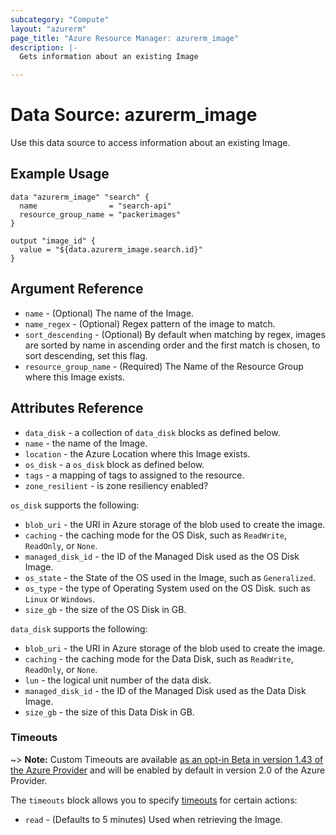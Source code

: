 ```yaml
---
subcategory: "Compute"
layout: "azurerm"
page_title: "Azure Resource Manager: azurerm_image"
description: |-
  Gets information about an existing Image

---
```


# Data Source: azurerm_image

Use this data source to access information about an existing Image.

## Example Usage

```hcl
data "azurerm_image" "search" {
  name                = "search-api"
  resource_group_name = "packerimages"
}

output "image_id" {
  value = "${data.azurerm_image.search.id}"
}
```

## Argument Reference

* `name` - (Optional) The name of the Image.
* `name_regex` - (Optional) Regex pattern of the image to match.
* `sort_descending` - (Optional) By default when matching by regex, images are sorted by name in ascending order and the first match is chosen, to sort descending, set this flag.
* `resource_group_name` - (Required) The Name of the Resource Group where this Image exists.

## Attributes Reference

* `data_disk` - a collection of `data_disk` blocks as defined below.
* `name` - the name of the Image.
* `location` - the Azure Location where this Image exists.
* `os_disk` - a `os_disk` block as defined below.
* `tags` - a mapping of tags to assigned to the resource.
* `zone_resilient` - is zone resiliency enabled?

`os_disk` supports the following:

* `blob_uri` - the URI in Azure storage of the blob used to create the image.
* `caching` - the caching mode for the OS Disk, such as `ReadWrite`, `ReadOnly`, or `None`.
* `managed_disk_id` - the ID of the Managed Disk used as the OS Disk Image.
* `os_state` - the State of the OS used in the Image, such as `Generalized`.
* `os_type` - the type of Operating System used on the OS Disk. such as `Linux` or `Windows`.
* `size_gb` - the size of the OS Disk in GB.

`data_disk` supports the following:

* `blob_uri` - the URI in Azure storage of the blob used to create the image.
* `caching` - the caching mode for the Data Disk, such as `ReadWrite`, `ReadOnly`, or `None`.
* `lun` - the logical unit number of the data disk.
* `managed_disk_id` - the ID of the Managed Disk used as the Data Disk Image.
* `size_gb` - the size of this Data Disk in GB.

### Timeouts

~> **Note:** Custom Timeouts are available [as an opt-in Beta in version 1.43 of the Azure Provider](/docs/providers/azurerm/guides/2.0-beta.html) and will be enabled by default in version 2.0 of the Azure Provider.

The `timeouts` block allows you to specify [timeouts](https://www.terraform.io/docs/configuration/resources.html#timeouts) for certain actions:

* `read` - (Defaults to 5 minutes) Used when retrieving the Image.
